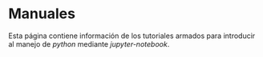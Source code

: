 # Manuales

Esta página contiene información de los tutoriales armados para introducir al manejo de *python*
mediante *jupyter-notebook*.

